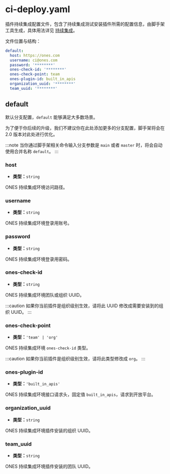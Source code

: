 # ci-deploy.yaml

插件持续集成配置文件，包含了持续集成测试安装插件所需的配置信息，由脚手架工具生成，具体用法详见 [持续集成](../../guide/deploy)。

文件位置与结构：

```yaml title="/config/ci-deploy.yaml"
default:
  host: https://ones.com
  username: ci@ones.com
  password: '********'
  ones-check-id: '********'
  ones-check-point: team
  ones-plugin-id: built_in_apis
  organization_uuid: '********'
  team_uuid: '********'
```

## default

默认分支配置，`default` 能够满足大多数场景。

为了便于你后续的升级，我们不建议你在此处添加更多的分支配置，脚手架将会在 2.0 版本对此处进行优化。

:::note
当你通过脚手架相关命令输入分支参数是 `main` 或者 `master` 时，将会自动使用合并名称 `default`。
:::

### host

- **类型：**`string`

ONES 持续集成环境访问路径。

### username

- **类型：**`string`

ONES 持续集成环境登录用账号。

### password

- **类型：**`string`

ONES 持续集成环境登录用密码。

### ones-check-id

- **类型：**`string`

ONES 持续集成环境团队或组织 UUID。

:::caution
如果你当前插件是组织级别生效，请将此 UUID 修改成需要安装到的组织 UUID。
:::

### ones-check-point

- **类型：**`'team' | 'org'`

ONES 持续集成环境 `ones-check-id` 类型。

:::caution
如果你当前插件是组织级别生效，请将此类型修改成 `org`。
:::

### ones-plugin-id

- **类型：**`'built_in_apis'`

ONES 持续集成环境接口请求头，固定值 `built_in_apis`，请求到开放平台。

### organization_uuid

- **类型：**`string`

ONES 持续集成环境插件安装的组织 UUID。

### team_uuid

- **类型：**`string`

ONES 持续集成环境插件安装的团队 UUID。
